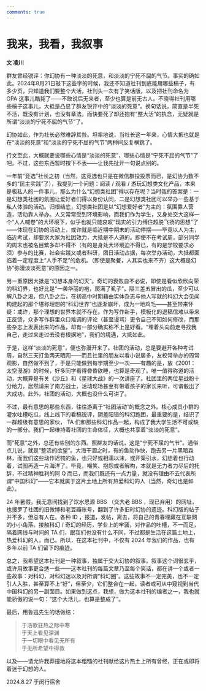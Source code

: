 ```yaml
---
comments: true
---
```

# 我来，我看，我叙事
**文 凌川**

群友曾经锐评：你幻协有一种淡淡的死意，和淡淡的宁死不屈的气节。事实的确如此。2024年8月21日敲下这些字的时候，我还不知道社刊到底能用哪些稿子，有多少页，只知道我们要整个大活，社刊头一次有了笑话版，以及把社刊命名为 GPA 这事儿酷毙了——不敢说后无来者，至少也算是前无古人。不晓得社刊用哪些稿子这事儿，大抵是凸显了群友锐评中的“淡淡的死意”。换句话说，简直是半死不活，既没有计划，也没有章法。而快要死了却还抱有“整大活”的执念，无疑就是所谓“淡淡的宁死不屈的气节”了。

幻协如此，作为社长必然难辞其咎。坦率地说，当社长这一年来，心情大抵也就是在“淡淡的死意”和“淡淡的宁死不屈的气节”两种间反复横跳了。

行文至此，大概就要说哪些心情是“淡淡的死意”，哪些心情是“宁死不屈的气节”了吧。不过，这些东西暂时按下不表——让我先扯开一句说点别的。

一年前“竞选”社长之初（当然，这竞选也只是在微信群投投票而已，是幻协为数不多的“民主实践”了），我提到一个问题：阅读 / 观看 / 游玩幻想类文化产品，本来是极私人的一件事儿，那么为什么“幻想类社团”得以存在呢？当时我的答案是：一是幻想类社团的氛围让爱好者们得以身份认同，二是幻想类社团可以举办一些基于私人体验的活动。归根结底，幻想类社团是以“幻想爱好者”为主的：氛围靠人营造，活动靠人举办。人又常常受到环境影响，而我们作为学生，又身处交大这样一个“人人喊卷”的大环境下，似乎也就只能哀叹“现实的引力缚住超脱飞扬的思想”了——体现在幻协的活动上，或许就是临近期中期末的活动停摆——毕竟以人为主，临近考试，却要求大家为社团效力，大抵是不人道的。即使不在考试周，部分同学的周末也被名目繁多却不得不（有的是身处大环境迫不得已，有的是学校要求必须）参与的比赛，社会实践又或者科研，团日活动占据，每次举办活动，大抵都面临着一定程度上“人手不足”的危机。（即使是聚餐，人其实也来不齐）这大概是幻协“弥漫淡淡死意”的原因之一。

另一重原因大抵是“幻想本身的幻灭”。奇幻的衰败自不必说，即使是看似欣欣向荣的科幻界，也好比是“一袭华丽的袍，爬满了虱子”。隔三差五冒出的瓜，至少可以解八卦之渴，但八卦之后，在初高中时期藉由实体杂志与他人写就的科幻大会见闻构建起的那个堪称理想的“科幻世界”也逐渐崩坏，成为一地鸡毛——甚至带来怀疑：或许，那个理想的世界本就不存在。作为写作新手，模板化的退稿信难以带来正反馈，众多写作群里众口难调的评论（甚至谩骂）更令自己不知如何修改，而那些杂志上发表出来的作品，却有一部分确实称不上是好看。“埋着头向前走寻找我自己，走过来走过去没有根据地”，我们的境遇，大抵如此。

于是，这样“淡淡的死意”，便也弥漫开来了。社团的活动，总是要避开各种考试周，自然三天打鱼两天晒网——而且社里的朋友以看小说居多，友校常举办的周常观影，自然做不到了，于是只能做到每学期至少一次——有趣的是，放《2001：太空漫游》的时候，好多同学看得昏昏欲睡，也算是奇观了。唯一值得称道的活动，大概算是有关《沙丘》和《星球大战》的一次讲座了。社团里的两位星战粉十分给力，居然请来了南方战士，活动现场甚至有带着孩子的家长来听，可谓骰出了大成功。此外，社团的活动，大概也没什么可讲了。

不过，最有意思的那些东西，往往游离于“社团活动”的概念之外。核心成员小群的灌水吐槽吃瓜，线上线下的看稿锐评，阴差阳错的科幻跑团，最重要的是，结识了一群超级有意思的家伙， TA 们和那些科幻作品一起，构成了我大学生活不可或缺的一部分。我们一起维持着社团的生命体征，大概也共享着“淡淡的死意”。

而“死意”之外，总还有些别的东西。照群友的话说，这是“宁死不屈的气节”。通俗点儿说，就是“整活的欲望”。大海干涸之时，有的鱼动作快，跑去另一片黑暗森林，而我们这些动作迟钝的鱼，也只好或相濡以沫，或开渠引水，幻想着也行动着，试图再造一片海洋了。毕竟，嘲笑、抱怨或者解构，本就是无力者力尽后的托辞，不过精神胜利的阿 Q 而已，而我们既还有一点力量，就没有理由不去代表所谓“中国科幻”——它本就属于这片土地上所有热爱科幻的人（当然，奇幻也是如此）。

 24 年暑假，我无意间找到了饮水思源 BBS （交大老 BBS ，现已弃用）的网址，也搜罗了社团的旧微博和老豆瓣账号，翻到了许多旧时幻协的遗迹。科幻版的帖子并不多，但总有人在。各种 ID ，报道，发帖，离去，将自己的青春埋藏在互联网的小小角落。接触科幻 / 奇幻的经历，学业上的牢骚，对作品的吐槽，不一而足，隔着网线与时间的 TA 们，跟我们也没有什么不同，不过都是生活在这篇土地上，热爱科幻的人，而已。所以，在这本社刊中，不仅有 2024 年我们的作品，也有多年以前 TA 们留下的痕迹。

总之，我希望这本社刊是一种叙事，独属于交大幻协的叙事。叙事这个词很玄乎，或许用故事更合适一些——这本社刊的每篇文章乃至每个笑话，都在讲一个或者一些故事：对科幻，对科幻迷以及对所谓“科幻圈”。这些故事不一定完美，也不一定引人入胜，甚至算不上“好”，但至少，它们整合在一起，读者或可从中窥视到当代中国科幻的另一副面目。如果做到这点，我想，做为这本社刊的编者之一，我也就能骄傲的说一句：“这个大活儿，也算是整成了”。

最后，用鲁迅先生的话做结：

> 于浩歌狂热之际中寒  
> 于天上看见深渊  
> 于一切眼中看见无所有  
> 于无所希望中得救  

以及——请允许我莽撞地将这本粗糙的社刊献给这片热土上所有曾经，正在或即将着迷于幻想的人。

2024.8.27 于闵行宿舍




